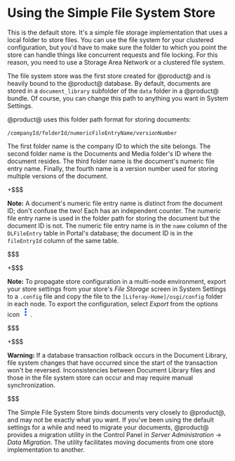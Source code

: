 # Using the Simple File System Store [](id=using-the-simple-file-system-store)

This is the default store. It's a simple file storage implementation that uses a
local folder to store files. You can use the file system for your clustered
configuration, but you'd have to make sure the folder to which you point the
store can handle things like concurrent requests and file locking. For this
reason, you need to use a Storage Area Network or a clustered file system.

The file system store was the first store created for @product@ and is heavily
bound to the @product@ database. By default, documents are stored in a
`document_library` subfolder of the `data` folder in a @product@ bundle. Of
course, you can change this path to anything you want in System Settings. 

@product@ uses this folder path format for storing documents:

    /companyId/folderId/numericFileEntryName/versionNumber

The first folder name is the company ID to which the site belongs. The second
folder name is the  Documents and Media folder's ID where the document resides.
The third folder name is the document's numeric file entry name. Finally, the
fourth name is a version number used for storing multiple versions of the
document.

+$$$

**Note:** A document's numeric file entry name is distinct from the document ID;
don't confuse the two! Each has an independent counter. The numeric file entry
name is used in the folder path for storing the document but the document ID is
not. The numeric file entry name is in the `name` column of the `DLFileEntry`
table in Portal's database; the document ID is in the `fileEntryId` column of
the same table.

$$$

+$$$

**Note:** To propagate store configuration in a multi-node environment, export
your store settings from your store's *File Storage* screen in System Settings
to a `.config` file and copy the file to the `[Liferay-Home]/osgi/config` folder
in each node. To export the configuration, select *Export* from the options icon
![Options](../../../images/icon-options.png).

$$$ 

+$$$

**Warning:** If a database transaction rollback occurs in the Document Library,
file system changes that have occurred since the start of the transaction won't
be reversed. Inconsistencies between Document Library files and those in the
file system store can occur and may require manual synchronization. 

$$$

The Simple File System Store binds documents very closely to @product@, and may
not be exactly what you want. If you've been using the default settings for a
while and need to migrate your documents, @product@ provides a migration utility
in the Control Panel in *Server Administration* &rarr; *Data Migration*. The
utility facilitates moving documents from one store implementation to another. 
